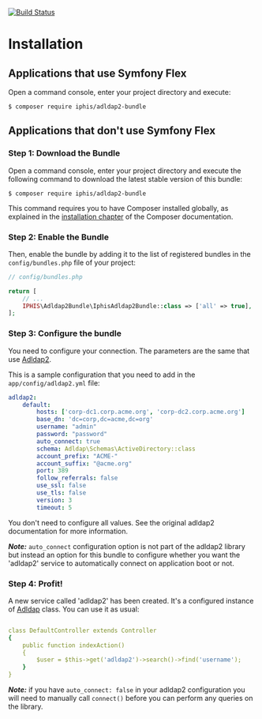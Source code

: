 [![Build Status](https://travis-ci.org/iphis/adlap2-bundle.svg?branch=master)](https://travis-ci.org/iphis/adlap2-bundle)

Installation
============

Applications that use Symfony Flex
----------------------------------

Open a command console, enter your project directory and execute:

```console
$ composer require iphis/adldap2-bundle
```

Applications that don't use Symfony Flex
----------------------------------------

### Step 1: Download the Bundle

Open a command console, enter your project directory and execute the
following command to download the latest stable version of this bundle:

```console
$ composer require iphis/adldap2-bundle
```

This command requires you to have Composer installed globally, as explained
in the [installation chapter](https://getcomposer.org/doc/00-intro.md)
of the Composer documentation.

### Step 2: Enable the Bundle

Then, enable the bundle by adding it to the list of registered bundles
in the `config/bundles.php` file of your project:

```php
// config/bundles.php

return [
    // ...
    IPHIS\Adldap2Bundle\IphisAdldap2Bundle::class => ['all' => true],
];
```

### Step 3: Configure the bundle

You need to configure your connection. The parameters are the same that use
 [Adldap2](https://github.com/Adldap2/Adldap2/blob/v10.1.1/docs/setup.md).
 
This is a sample configuration that you need to add in the `app/config/adldap2.yml` file:

```yaml
adldap2:
    default:
        hosts: ['corp-dc1.corp.acme.org', 'corp-dc2.corp.acme.org']
        base_dn: 'dc=corp,dc=acme,dc=org'
        username: "admin"
        password: "password"
        auto_connect: true
        schema: Adldap\Schemas\ActiveDirectory::class
        account_prefix: "ACME-"
        account_suffix: "@acme.org"
        port: 389
        follow_referrals: false
        use_ssl: false
        use_tls: false
        version: 3
        timeout: 5
```

You don't need to configure all values. See the original adldap2 documentation for more information.

**_Note:_** `auto_connect` configuration option is not part of the adldap2 library but instead an option for this bundle 
 to configure whether you want the 'adldap2' service to automatically connect on application boot or not.
 
### Step 4: Profit!

A new service called 'adldap2' has been created. It's a configured instance of [Adldap](https://github.com/Adldap2/Adldap2/blob/v7.0/src/Adldap.php)
 class. You can use it as usual:
 
```yaml

class DefaultController extends Controller
{
    public function indexAction()
    {
        $user = $this->get('adldap2')->search()->find('username');
    }
}
```

**_Note:_** if you have `auto_connect: false` in your adldap2 configuration you will need to manually call `connect()` 
 before you can perform any queries on the library. 
 